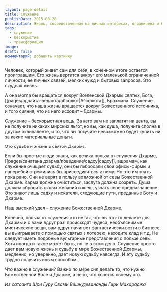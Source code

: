 ```yaml
---
layout: page-detail
title: Служение
publishDate: 2015-08-28
description: Жизнь, сосредоточенная на личных интересах, ограничена и бедна, тогда как служение Божественной Дхарме приносит душе подлинное преображение и новую судьбу. Истинная польза севы — не материальные выгоды, а глубокое очищение, доступное лишь тем, кто следует воле Дхармы, а не эго.
tags:
  - служение
  - бескорыстие
  - трансформация
image: 
draft: false
комментарий: добавить картинку
---
```


Человек, который живет сам для себя, в конечном итоге остается проигравшим. Его жизнь вертится вокруг его маленькой ограниченной личности, ее личных связей, мелких нужд и бытовых запросов. Это скудная жизнь.

А она могла бы вращаться вокруг Вселенской Дхармы святых, Бога, [[pages/адвайта-веданта/абсолют|Абсолюта]], Брахмана. Служение означает, что наша жизнь вращается вокруг Божественного источника, и того сияния, что из него исходит – Дхармы.

Служение – бескорыстная вещь. За него вам не заплатят ни цента, вы не получите никаких мирских льгот, но вы, как душа, получите сполна в другом эквиваленте, и то, что вы получите невозможно будет купить ни за какие материальные деньги.

Это судьба и жизнь в святой Дхарме.

Если бы простые люди знали, как велика польза от служения Дхарме, [[pages/санатана дхарма/поведение/садху|садху]], ашрамам, как служение очищает судьбу, они бы побросали свои офисы-фирмы и наперебой стремились бы присоединиться к нему. Но это им знать пока рано. Они не верят в пользу возможной от севы Божественной Дхарме. Карма должна очиститься, заслуга должна созреть. Душа должна сбросить оковы желаний и клеш, узнать свое предназначение. Это знают лишь садху и искатели, следующие пути, преданные Богу и Дхарме.

Наш высокий удел – служение Божественной Дхарме.

Конечно, польза от служения это не так, что вы что-то делаете для Дхармы и с вами вдруг раз! происходят чудеса, необъяснимые мистические вещи, вам вдруг начинает фантастически везти в бизнесе, вы выигрываете с помощью святых в лотерею, находите клад и т.д. Не следует иметь подобные вульгарные представления о пользе севы. Хотя иногда и такое может быть, но не в этом дело. Служение просто дает вам новую жизнь и судьбу в мире Божественной Дхармы, медленно, но уверенно, дает новую судьбу навсегда. И эту судьбу трудно получить иным способом.

Что важно в служении? Важно по мере сил делать то, что нужно Божественной Воле и Дхарме, а не то, что хочется своему эго.

*Из сатсанга Шри Гуру Свами Вишнудевананды Гири Махараджа*

